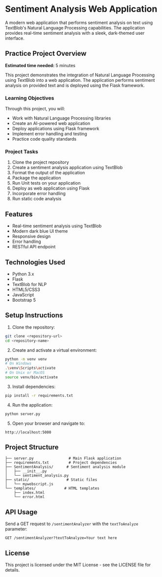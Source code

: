 # Sentiment Analysis Web Application

A modern web application that performs sentiment analysis on text using TextBlob's Natural Language Processing capabilities. The application provides real-time sentiment analysis with a sleek, dark-themed user interface.

## Practice Project Overview

**Estimated time needed:** 5 minutes

This project demonstrates the integration of Natural Language Processing using TextBlob into a web application. The application performs sentiment analysis on provided text and is deployed using the Flask framework.

### Learning Objectives
Through this project, you will:
- Work with Natural Language Processing libraries
- Create an AI-powered web application
- Deploy applications using Flask framework
- Implement error handling and testing
- Practice code quality standards

### Project Tasks
1. Clone the project repository
2. Create a sentiment analysis application using TextBlob
3. Format the output of the application
4. Package the application
5. Run Unit tests on your application
6. Deploy as web application using Flask
7. Incorporate error handling
8. Run static code analysis

## Features

- Real-time sentiment analysis using TextBlob
- Modern dark blue UI theme
- Responsive design
- Error handling
- RESTful API endpoint

## Technologies Used

- Python 3.x
- Flask
- TextBlob for NLP
- HTML5/CSS3
- JavaScript
- Bootstrap 5

## Setup Instructions

1. Clone the repository:
```bash
git clone <repository-url>
cd <repository-name>
```

2. Create and activate a virtual environment:
```bash
python -m venv venv
# On Windows
.\venv\Scripts\activate
# On Unix or MacOS
source venv/bin/activate
```

3. Install dependencies:
```bash
pip install -r requirements.txt
```

4. Run the application:
```bash
python server.py
```

5. Open your browser and navigate to:
```
http://localhost:5000
```

## Project Structure

```
├── server.py                # Main Flask application
├── requirements.txt         # Project dependencies
├── SentimentAnalysis/      # Sentiment analysis module
│   ├── __init__.py
│   └── sentiment_analysis.py
├── static/                 # Static files
│   └── mywebscript.js
└── templates/             # HTML templates
    ├── index.html
    └── error.html
```

## API Usage

Send a GET request to `/sentimentAnalyzer` with the `textToAnalyze` parameter:
```
GET /sentimentAnalyzer?textToAnalyze=Your text here
```

## License

This project is licensed under the MIT License - see the LICENSE file for details.
